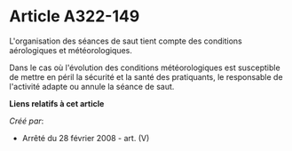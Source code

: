 # Article A322-149

L'organisation des séances de saut tient compte des conditions aérologiques et météorologiques.

Dans le cas où l'évolution des conditions météorologiques est susceptible de mettre en péril la sécurité et la santé des
pratiquants, le responsable de l'activité adapte ou annule la séance de saut.

**Liens relatifs à cet article**

_Créé par_:

  - Arrêté du 28 février 2008 - art. (V)
